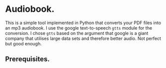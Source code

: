 # Audiobook.

This is a simple tool implemented in Python that converts your PDF files into an mp3 audiobook. I use the google text-to-speech `gtts` module for the conversion. I chose `gtts` based on the argument that google is a giant company that utilises large data sets and therefore better audio. Not perfect but good enough.

## Prerequisites.
